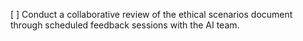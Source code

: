 [ ] Conduct a collaborative review of the ethical scenarios document through scheduled feedback sessions with the AI team.